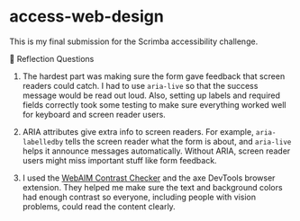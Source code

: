# access-web-design

This is my final submission for the Scrimba accessibility challenge. 

🧠 Reflection Questions

1. The hardest part was making sure the form gave feedback that screen readers could catch. I had to use `aria-live` so that the success message would be read out loud. Also, setting up labels and required fields correctly took some testing to make sure everything worked well for keyboard and screen reader users.
 
2. ARIA attributes give extra info to screen readers. For example, `aria-labelledby` tells the screen reader what the form is about, and `aria-live` helps it announce messages automatically. Without ARIA, screen reader users might miss important stuff like form feedback.

3. I used the [WebAIM Contrast Checker](https://webaim.org/resources/contrastchecker/) and the axe DevTools browser extension. They helped me make sure the text and background colors had enough contrast so everyone, including people with vision problems, could read the content clearly.
